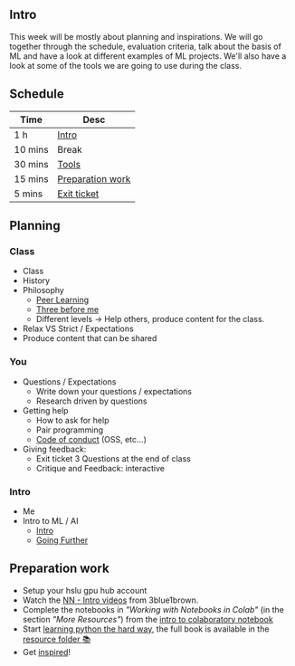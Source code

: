 ## Intro

This week will be mostly about planning and inspirations. We will go together through the schedule, evaluation criteria, talk about the basis of ML and have a look at different examples of ML projects. We'll also have a look at some of the tools we are going to use during the class.

## Schedule

| Time    | Desc                                  |
| ------- | ------------------------------------- |
| 1 h     | [Intro](#intro)                       |
| 10 mins | Break                                 |
| 30 mins | [Tools](#tools)                       |
| 15 mins | [Preparation work](#preparation-work) |
| 5 mins  | [Exit ticket](#exit-ticket)           |

## Planning

### Class

- Class
- History
- Philosophy
  - [Peer Learning](https://42.fr/en/what-is-42/the-42-method/)
  - [Three before me](https://practices.learningaccelerator.org/strategies/3-before-me)
  - Different levels -> Help others, produce content for the class.
- Relax VS Strict / Expectations
- Produce content that can be shared

### You

- Questions / Expectations
  - Write down your questions / expectations
  - Research driven by questions
- Getting help
  - How to ask for help
  - Pair programming
  - [Code of conduct](./coc.md) (OSS, etc...)
- Giving feedback:
  - Exit ticket 3 Questions at the end of class
  - Critique and Feedback: interactive

### Intro

- Me
- Intro to ML / AI
  - [Intro](./blocks/block-ai-intro-core)
  - [Going Further](./blocks/block-ai-intro-core#going-further)

## Preparation work

- Setup your hslu gpu hub account
- Watch the [NN - Intro videos](https://www.youtube.com/playlist?list=PLZHQObOWTQDNU6R1_67000Dx_ZCJB-3pi) from 3blue1brown.
- Complete the notebooks in _"Working with Notebooks in Colab"_ (in the section _"More Resources"_) from the [intro to colaboratory notebook](https://colab.research.google.com/notebooks/intro.ipynb)
- Start [learning python the hard way](https://learnpythonthehardway.org/python3/), the full book is available in the [resource folder :books:](./blocks/block-ai-intro-core/resources/LearnPython3theHardWay.pdf)
- Get [inspired](https://mlart.co/)!
